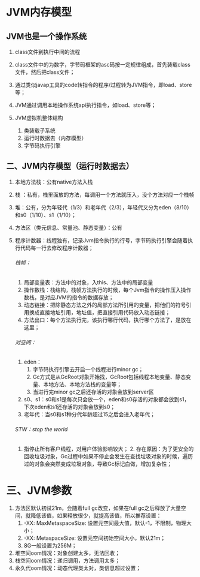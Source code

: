 # JVM内存模型

## JVM也是一个操作系统

1. class文件到执行中间的流程

1. class文件中的为数字，字节码框架的asc码按一定规律组成，首先装载class文件，然后把class文件；
2. 通过类似javap工具的code转指令的程序/过程转为JVM指令，即load、store等；
3. JVM通过调用本地操作系统api执行指令，如load、store等；

2. JVM虚拟机整体结构
   1. 类装载子系统
   2. 运行时数据去（内存模型）
   3. 字节码执行引擎

## 二、JVM内存模型（运行时数据去）

1. 本地方法栈：公有native方法入栈

2. 栈 ：私有，栈里面放的方法，每调用一个方法就压入，没个方法对应一个栈帧

3. 堆：公有，分为年轻代（1/3）和老年代（2/3），年轻代又分为eden（8/10）和s0（1/10）、s1（1/10）；

4. 方法区（类元信息、常量池、静态变量）：公有

5. 程序计数器：线程独有，记录Jvm指令执行的行号，字节码执行引擎会随着执行代码每一行去修改程序计数器；

   ###### 栈帧：

   1. 局部变量表：方法中的对象，入this、方法中的局部变量
   2. 操作数栈：栈结构，栈帧方法执行的时候，每个Jvm指令的操作压入操作数栈，是对应JVM的指令的数据存放；
   3. 动态链接：把除静态方法之外的局部方法所引用的变量，把他们的符号引用换成直接地址引用，地址值，把直接引用代码放入动态链接；
   4. 方法出口：每个方法执行完，该执行哪行代码，执行哪个方法了，是放在这里；

   ###### 对空间：

   1. eden：
      1. 字节码执行引擎去开启一个线程进行minor gc；
      2. Gc方式是从GcRoot对象开始找，GcRoot包括线程本地变量、静态变量、本地方法、本地方法栈的变量等；
      3. 当进行完minor gc之后还存活的对象会放到server区
   2. s0、s1：s0和s1是每次只会放一个，eden和s0存活的对象都会放到s1，下次eden和s1还存活的对象会放到s0；
   3. 老年代：当s0和s1种分代年龄超过15之后会进入老年代；

   ###### STW：stop the world

   	1. 指停止所有客户线程，对用户体验影响较大；
    	2. 存在原因：为了更安全的回收垃圾对象，Gc过程中如果不停止会发生在查找垃圾对象的时候，遍历过的对象会突然变成垃圾对象，导致Gc标记白做，增加复杂性；

# 三、JVM参数

1. 方法区默认初试21m，会随着full gc改变，如果在full gc之后释放了大量空间，就降低该值，如果释放很少，就提高该值，所以推荐设置：
   1. -XX: MaxMetaspaceSize: 设置元空间最大值，默认-1，不限制，物理大小；
   2. -XX: MetaspaceSize: 设置元空间初始空间大小，默认21m；
   3. 8G一般设置为256M；
2. 堆空间oom情况：对象创建太多，无法回收；
3. 栈空间oom情况：递归调用，方法调用太多；
4. 永久代oom情况：动态代理类太对，类信息超过设置；